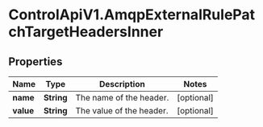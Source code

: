 # ControlApiV1.AmqpExternalRulePatchTargetHeadersInner

## Properties

Name | Type | Description | Notes
------------ | ------------- | ------------- | -------------
**name** | **String** | The name of the header. | [optional] 
**value** | **String** | The value of the header. | [optional] 



